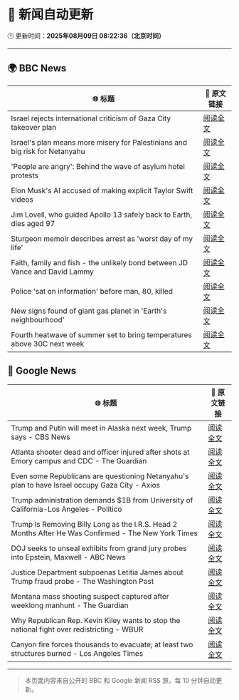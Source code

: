 # 🧠 新闻自动更新

🕒 更新时间：**2025年08月09日 08:22:36（北京时间）**

---

## 🌍 BBC News

| 🌐 标题 | 🔗 原文链接 |
|--------|-------------|
| Israel rejects international criticism of Gaza City takeover plan | [阅读全文](https://www.bbc.com/news/articles/c207p49wrypo?at_medium=RSS&at_campaign=rss) |
| Israel's plan means more misery for Palestinians and big risk for Netanyahu | [阅读全文](https://www.bbc.com/news/articles/cvgv9jj9np7o?at_medium=RSS&at_campaign=rss) |
| 'People are angry': Behind the wave of asylum hotel protests | [阅读全文](https://www.bbc.com/news/articles/c4gerg74y71o?at_medium=RSS&at_campaign=rss) |
| Elon Musk's AI accused of making explicit Taylor Swift videos | [阅读全文](https://www.bbc.com/news/articles/cwye62e1ndjo?at_medium=RSS&at_campaign=rss) |
| Jim Lovell, who guided Apollo 13 safely back to Earth, dies aged 97 | [阅读全文](https://www.bbc.com/news/articles/cl7y8zq5xpno?at_medium=RSS&at_campaign=rss) |
| Sturgeon memoir describes arrest as 'worst day of my life' | [阅读全文](https://www.bbc.com/news/articles/clyv8n0v75vo?at_medium=RSS&at_campaign=rss) |
| Faith, family and fish - the unlikely bond between JD Vance and David Lammy | [阅读全文](https://www.bbc.com/news/articles/czr68vde7nvo?at_medium=RSS&at_campaign=rss) |
| Police 'sat on information' before man, 80, killed | [阅读全文](https://www.bbc.com/news/articles/cgern08j998o?at_medium=RSS&at_campaign=rss) |
| New signs found of giant gas planet in 'Earth's neighbourhood' | [阅读全文](https://www.bbc.com/news/articles/cx2xezw3dkpo?at_medium=RSS&at_campaign=rss) |
| Fourth heatwave of summer set to bring temperatures above 30C next week | [阅读全文](https://www.bbc.com/weather/articles/czjm4zl20wzo?at_medium=RSS&at_campaign=rss) |

## 📰 Google News

| 🌐 标题 | 🔗 原文链接 |
|--------|-------------|
| Trump and Putin will meet in Alaska next week, Trump says - CBS News | [阅读全文](https://news.google.com/rss/articles/CBMihAFBVV95cUxPaUR5UG5YMTlPeklIWlBrOWJxVDM2eVhycEFTUzJMQVVPbzhwc2I0Sm9qRV9vSjJrZHdUMjNrN19TeEg3bUlVNXFLTGgzSGV0X0hUd2MtcWxsM21nM3BXRWljaC0zQm1henpwakpuX0IyajRfVWNGcWh0OVhvU3hqNm5LOVjSAYoBQVVfeXFMTTUzV2dXVWFzWmw5OGtGRGx1TTBEcDhDUWUtMWFCcmhoNkJ6SFRfUVh1bzlKeWlSUURXYzE2a3hQR1RqNFpLMVdIUENqdFZkV2Fhb2J2SFIxQWRIdXhtNURqZTVXRGxpX3dYdl9vSmZVODBNNnB4QkJGcW5VMTE2eU4xekJTRVh6S2RB?oc=5) |
| Atlanta shooter dead and officer injured after shots at Emory campus and CDC - The Guardian | [阅读全文](https://news.google.com/rss/articles/CBMikAFBVV95cUxQbzY0Z1Z2NXhDdGhETVZKTThfZmdQdkdKQVFMb3R3bmRsOXN0ZF9LYlZoTzB5TzJJX3VfSU10NDRLTGlGSDhXVGZPWTFPUEJmSjZJUkRjLTJvanNfeU9YcEpWY2hmdl9UQ0RpMFFRSkxGZXRIbldydnJuQnplcUhPV05wUm1DTFMyZWx3QjBKWVg?oc=5) |
| Even some Republicans are questioning Netanyahu's plan to have Israel occupy Gaza City - Axios | [阅读全文](https://news.google.com/rss/articles/CBMihwFBVV95cUxPZHBiclZ1UE5kSktPVTU5aDNmRHk3UFRYdWw1R2xiVmExS2ZVYS01Q1haSWRteGZMZ0xMVFRpbWxtbUZNN3EwS21hOWctVVdBb3VucWhxc19JUldYTkVMaGVYbHJqZVFLcEVjQUVPTUQ0Sm92V0FWY2JwVk5JMDUyRUFDam56VjQ?oc=5) |
| Trump administration demands $1B from University of California-Los Angeles - Politico | [阅读全文](https://news.google.com/rss/articles/CBMiygFBVV95cUxQS0QtaG50UnFfMm42bGZGY3BXYmxpR05tRHpoa3c4Tzd5WWVjNFlqYWxjczY3NWtmUms4WjBDbzZ1c2NLT3p4bkl6bF9oR3hhcEg0M2dpSHFWTWFZaU1rMGR0Y0ZhbThSTlU1OTZZVlJ5RWJMblh2ZVJOX01pQ0FycWI3YnUtbEVLQmUxYUY0bW1rOGxpSlpualZrSU9qZjZWLUI3WkpIeHV5eC1xYldkZ09VTzdFZVcxLTl3SHUzVG02eVRwM2RHMExR?oc=5) |
| Trump Is Removing Billy Long as the I.R.S. Head 2 Months After He Was Confirmed - The New York Times | [阅读全文](https://news.google.com/rss/articles/CBMijgFBVV95cUxOVFNURDFLNzh0Z0ZDZFN5cnlyajdFdHpLZkRWNkJlN2xCdUdZZkpwZkJYR0hNT3pMLUlTd0lmdFJVS3AzVW0zRTBrWjczei1yQ1VLQVo5dkFTZWJWdHVLU3RQRF9WV2tYaTBGSXUzZENDMFkzczVUbHRHekxtaEtIX0F6UHZrY3d1NFJMUndn?oc=5) |
| DOJ seeks to unseal exhibits from grand jury probes into Epstein, Maxwell - ABC News | [阅读全文](https://news.google.com/rss/articles/CBMinAFBVV95cUxPVmtPRmRqdnM4RHRGdjhZV19fd3l4OWo5N09zZ1M2UHc2clJObWp0dTJ0Ukk2TWhuSkhGTVp6WFFvSXFKa3MwMGlUVDJpaEh0YTEtWTVQQWsyczA4QXpUVEU3TExwaG1tT05OcU9DTGxTZ29Pc05PMHBWR1ktM3Ytckx2dUZfX3FLUFZmaG11Q3puclZISTlrNzl3NTnSAaIBQVVfeXFMTkJRTjlmVVZ5OTNSSTBuZzZ5bUZKUE83c192dThZVXdJSE5OeVlYM25MU19nUHBCcFZhUlNzd0tjSlUxT0dQYzFyR0Z6MnpJbU85WFMwX2xaQmpEdnJiYnNCdExrVHlCeW5FRnMxVWdGWllncDRWUEpOYUlyZVlhbFNLMkRJWDdYTXpqcERZUllRWVZyRG5WSkRBbl9IenNwVk13?oc=5) |
| Justice Department subpoenas Letitia James about Trump fraud probe - The Washington Post | [阅读全文](https://news.google.com/rss/articles/CBMitAFBVV95cUxPLXlzb240RWJRb1hFajUzTndXeUhqQ2MzYXU1Nlp6SWVyRzRSbFpaX0hYczd6ZkFPRndjU2YteVBOOHlxdDlZVVZFcFZrVV9DQjg2YVNXQXNHT2V0UGQ4aUpKTjAwR3Frem82cmFQaWMwbHlTdVBRbUJJd2J6WE9hYko1cFNmcWNjRWRlQnhPY2FDUEdWZk5WNTVWQS1fZEhuNUVsc3EyWEU5ZDNoSTBvVElNd0g?oc=5) |
| Montana mass shooting suspect captured after weeklong manhunt - The Guardian | [阅读全文](https://news.google.com/rss/articles/CBMijwFBVV95cUxQUDFVM1VhT2tGbHp5ZGVwRkg1NjhwOVo5MGx2ZEVJcWpCMWlrWF9TMVZDU2pNYndrckF0SnNGeUkxQkxpNUF0d1c1aFVKXzdGbnQtdHBGUWZOMS1VMTVBMURYNGJFUVpuVVpqTmZhZkRuUFdUZUJzVFpURUFJSUFNYzRqNTdxMm5ZcWZjRmN2cw?oc=5) |
| Why Republican Rep. Kevin Kiley wants to stop the national fight over redistricting - WBUR | [阅读全文](https://news.google.com/rss/articles/CBMifkFVX3lxTE9fUXViQ0VKV0VPMnVIR1d6SXV0OHRfVXJFWF96dHp5SFVDZUVjMlZmVXFxSzNuUkhBUjNobld6dmpOcDhPUDNVcHRPQnE3MzVaRHBQLTVmVUc4Y0xDQ2ZtYXZERDNFLTFwc1JRbWxVNWZVY2VaSTFteDNkQVZxQQ?oc=5) |
| Canyon fire forces thousands to evacuate; at least two structures burned - Los Angeles Times | [阅读全文](https://news.google.com/rss/articles/CBMieEFVX3lxTE1FRWtQMG90UTlVcDJGQWp5Z1o3Zm9TM3FsaUlqUWZhamg4M1ZkYlFpQW5iTXFvYUhaTUQwMmdZUXNwUks0UERPaHctcEI0TEVtTlVZV3VZWmNJUFNJY1V4bkV2M2dCa0lWbXNfX3hyc3AyUE9uQkFIMg?oc=5) |

---
> 本页面内容来自公开的 BBC 和 Google 新闻 RSS 源，每 10 分钟自动更新。